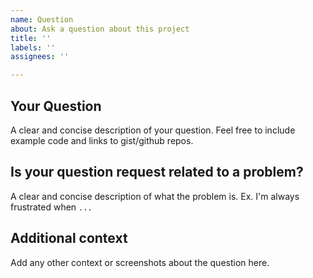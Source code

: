 ```yaml
---
name: Question
about: Ask a question about this project
title: ''
labels: ''
assignees: ''

---
```

## Your Question
A clear and concise description of your question. Feel free to include example code and links 
to gist/github repos.  

## Is your question request related to a problem? 
A clear and concise description of what the problem is. Ex. I'm always frustrated when `...`

## Additional context
Add any other context or screenshots about the question here.

